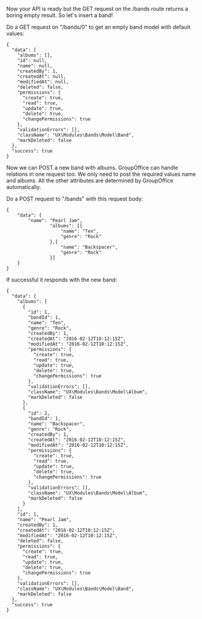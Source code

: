Now your API is ready but the GET request on the /bands route returns a boring 
empty result. So let's insert a band!

Do a GET request on "/bands/0" to get an empty band model with default values:

````````````````````````````````````````````````````````````````````````````````
{
  "data": {
    "albums": [],
    "id": null,
    "name": null,
    "createdBy": 1,
    "createdAt": null,
    "modifiedAt": null,
    "deleted": false,
    "permissions": {
      "create": true,
      "read": true,
      "update": true,
      "delete": true,
      "changePermissions": true
    },
    "validationErrors": [],
    "className": "UX\Modules\Bands\Model\Band",
    "markDeleted": false
  },
  "success": true
}
````````````````````````````````````````````````````````````````````````````````

Now we can POST a new band with albums. GroupOffice can handle relations in one 
request too. We only need to post the required values name and albums. All the 
other attributes are determined by GroupOffice automatically.

Do a POST request to "/bands" with this request body:

````````````````````````````````````````````````````````````````````````````````
{
    "data": {
        "name": "Pearl Jam",
				"albums": [{
					"name": "Ten",
					"genre": "Rock"
				},{
					"name": "Backspacer",
					"genre": "Rock"
				}]
    }
}
````````````````````````````````````````````````````````````````````````````````

If successful it responds with the new band:

````````````````````````````````````````````````````````````````````````````````
{
  "data": {
    "albums": [
      {
        "id": 1,
        "bandId": 1,
        "name": "Ten",
        "genre": "Rock",
        "createdBy": 1,
        "createdAt": "2016-02-12T10:12:15Z",
        "modifiedAt": "2016-02-12T10:12:15Z",
        "permissions": {
          "create": true,
          "read": true,
          "update": true,
          "delete": true,
          "changePermissions": true
        },
        "validationErrors": [],
        "className": "UX\Modules\Bands\Model\Album",
        "markDeleted": false
      },
      {
        "id": 2,
        "bandId": 1,
        "name": "Backspacer",
        "genre": "Rock",
        "createdBy": 1,
        "createdAt": "2016-02-12T10:12:15Z",
        "modifiedAt": "2016-02-12T10:12:15Z",
        "permissions": {
          "create": true,
          "read": true,
          "update": true,
          "delete": true,
          "changePermissions": true
        },
        "validationErrors": [],
        "className": "UX\Modules\Bands\Model\Album",
        "markDeleted": false
      }
    ],
    "id": 1,
    "name": "Pearl Jam",
    "createdBy": 1,
    "createdAt": "2016-02-12T10:12:15Z",
    "modifiedAt": "2016-02-12T10:12:15Z",
    "deleted": false,
    "permissions": {
      "create": true,
      "read": true,
      "update": true,
      "delete": true,
      "changePermissions": true
    },
    "validationErrors": [],
    "className": "UX\Modules\Bands\Model\Band",
    "markDeleted": false
  },
  "success": true
}
````````````````````````````````````````````````````````````````````````````````